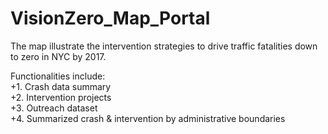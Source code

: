VisionZero_Map_Portal
=====================
The map illustrate the intervention strategies to drive traffic fatalities down to zero in NYC by 2017.

  Functionalities include:<br>
 +1. Crash data summary<br>
 +2. Intervention projects<br>
 +3. Outreach dataset<br>
 +4. Summarized crash & intervention by administrative boundaries<br>

